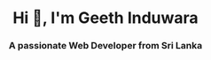 <h1 align="center">Hi 👋, I'm Geeth Induwara</h1>
<h3 align="center">A passionate Web Developer from Sri Lanka</h3>

